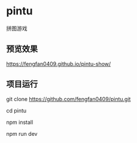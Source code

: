 # pintu
拼图游戏

## 预览效果
https://fengfan0409.github.io/pintu-show/

## 项目运行

git clone https://github.com/fengfan0409/pintu.git

cd pintu

npm install

npm run dev

